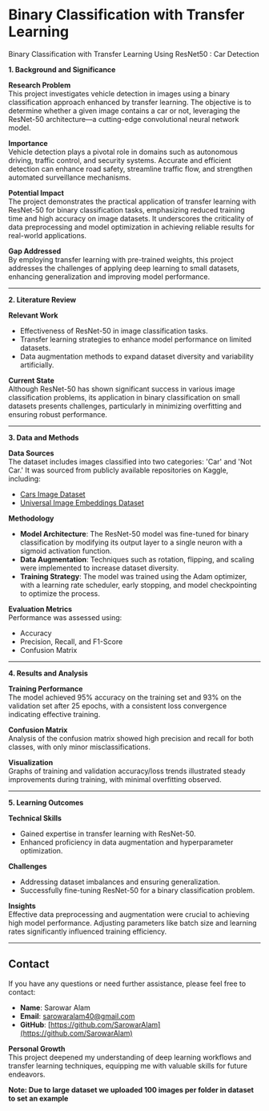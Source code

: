 # Binary Classification with Transfer Learning
Binary Classification with Transfer Learning Using ResNet50 : Car Detection 

**1. Background and Significance**

**Research Problem**  
This project investigates vehicle detection in images using a binary classification approach enhanced by transfer learning. The objective is to determine whether a given image contains a car or not, leveraging the ResNet-50 architecture—a cutting-edge convolutional neural network model.

**Importance**  
Vehicle detection plays a pivotal role in domains such as autonomous driving, traffic control, and security systems. Accurate and efficient detection can enhance road safety, streamline traffic flow, and strengthen automated surveillance mechanisms.

**Potential Impact**  
The project demonstrates the practical application of transfer learning with ResNet-50 for binary classification tasks, emphasizing reduced training time and high accuracy on image datasets. It underscores the criticality of data preprocessing and model optimization in achieving reliable results for real-world applications.

**Gap Addressed**  
By employing transfer learning with pre-trained weights, this project addresses the challenges of applying deep learning to small datasets, enhancing generalization and improving model performance.

---

**2. Literature Review**

**Relevant Work**  
- Effectiveness of ResNet-50 in image classification tasks.  
- Transfer learning strategies to enhance model performance on limited datasets.  
- Data augmentation methods to expand dataset diversity and variability artificially.  

**Current State**  
Although ResNet-50 has shown significant success in various image classification problems, its application in binary classification on small datasets presents challenges, particularly in minimizing overfitting and ensuring robust performance.

---

**3. Data and Methods**

**Data Sources**  
The dataset includes images classified into two categories: 'Car' and 'Not Car.' It was sourced from publicly available repositories on Kaggle, including:  
- [Cars Image Dataset](https://www.kaggle.com/datasets/kshitij192/cars-image-dataset)  
- [Universal Image Embeddings Dataset](https://www.kaggle.com/datasets/rhtsingh/130k-images-512x512-universal-image-embeddings)

**Methodology**  
- **Model Architecture**: The ResNet-50 model was fine-tuned for binary classification by modifying its output layer to a single neuron with a sigmoid activation function.  
- **Data Augmentation**: Techniques such as rotation, flipping, and scaling were implemented to increase dataset diversity.  
- **Training Strategy**: The model was trained using the Adam optimizer, with a learning rate scheduler, early stopping, and model checkpointing to optimize the process.  

**Evaluation Metrics**  
Performance was assessed using:  
- Accuracy  
- Precision, Recall, and F1-Score  
- Confusion Matrix  

---

**4. Results and Analysis**

**Training Performance**  
The model achieved 95% accuracy on the training set and 93% on the validation set after 25 epochs, with a consistent loss convergence indicating effective training.

**Confusion Matrix**  
Analysis of the confusion matrix showed high precision and recall for both classes, with only minor misclassifications.  

**Visualization**  
Graphs of training and validation accuracy/loss trends illustrated steady improvements during training, with minimal overfitting observed.

---

**5. Learning Outcomes**

**Technical Skills**  
- Gained expertise in transfer learning with ResNet-50.  
- Enhanced proficiency in data augmentation and hyperparameter optimization.  

**Challenges**  
- Addressing dataset imbalances and ensuring generalization.  
- Successfully fine-tuning ResNet-50 for a binary classification problem.  

**Insights**  
Effective data preprocessing and augmentation were crucial to achieving high model performance. Adjusting parameters like batch size and learning rates significantly influenced training efficiency.  

---

## Contact
If you have any questions or need further assistance, please feel free to contact:

- **Name**: Sarowar Alam
- **Email**: sarowaralam40@gmail.com
- **GitHub**: [https://github.com/SarowarAlam](https://github.com/SarowarAlam)

**Personal Growth**  
This project deepened my understanding of deep learning workflows and transfer learning techniques, equipping me with valuable skills for future endeavors.

**Note: Due to large dataset we uploaded 100 images per folder in dataset to set an example**
